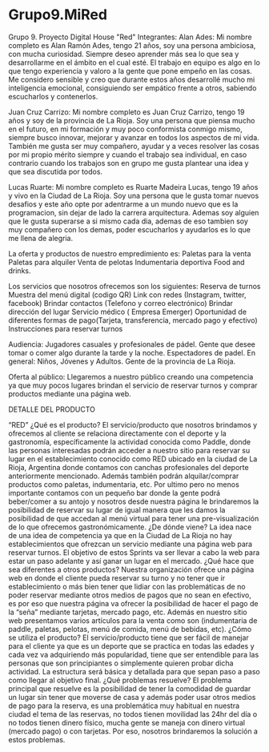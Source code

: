 # Grupo9.MiRed
Grupo 9. Proyecto Digital House "Red"
Integrantes: 
Alan Ades: Mi nombre completo es Alan Ramón Ades, tengo 21 años, soy una persona ambiciosa, con mucha curiosidad. Siempre deseo aprender más sea lo que sea y desarrollarme en el ámbito en el cual esté. El trabajo en equipo es algo en lo que tengo experiencia y valoro a la gente que pone empeño en las cosas. Me considero sensible y creo que durante estos años desarrollé mucho mi inteligencia emocional, consiguiendo ser empático frente a otros, sabiendo escucharlos y contenerlos.

Juan Cruz Carrizo: Mi nombre completo es Juan Cruz Carrizo, tengo 19 años y soy de la provincia de La Rioja. Soy una persona que piensa mucho en el futuro, en mi formación y muy poco conformista conmigo mismo, siempre busco innovar, mejorar y avanzar en todos los aspectos de mi vida. También me gusta ser muy compañero, ayudar y a veces resolver las cosas por mi propio mérito siempre y cuando el trabajo sea individual, en caso contrario cuando los trabajos son en grupo me gusta plantear una idea y que sea discutida por todos.

Lucas Ruarte: Mi nombre completo es Ruarte Madeira Lucas, tengo 19 años y vivo en la Ciudad de La Rioja. Soy una persona que le gusta tomar nuevos desafios y este año opte por adentrarme a un mundo nuevo que es la programacion, sin dejar de lado la carrera arquitectura. Ademas soy alguien que le gusta superarse a si mismo cada dia, ademas de eso tambien soy muy compañero con los demas, poder escucharlos y ayudarlos es lo que me llena de alegria.  

La oferta y productos de nuestro empredimiento es:
Paletas para la venta
Paletas para alquiler
Venta de pelotas
Indumentaria deportiva
Food and drinks.

Los servicios que nosotros ofrecemos son los siguientes: 
Reserva de turnos
Muestra del menú digital (codigo QR)
Link con redes (Instagram, twitter, facebook)
Brindar contactos (Telefono y correo electrónico)
Brindar dirección del lugar
Servicio médico ( Empresa Emerger)
Oportunidad de diferentes formas de pago(Tarjeta, transferencia, mercado pago y efectivo)
Instrucciones para reservar turnos

Audiencia:
Jugadores casuales y profesionales de pádel.
Gente que desee tomar o comer algo durante la tarde y la noche.
Espectadores de padel. 
En general: Niños, Jóvenes y Adultos. 
Gente de la provincia de La Rioja.

Oferta al público: 
Llegaremos a nuestro público creando una competencia ya que muy pocos lugares brindan el servicio de reservar turnos y comprar productos mediante una página web.

DETALLE DEL PRODUCTO

“RED” 
¿Qué es el producto?
 El servicio/producto que nosotros brindamos y ofrecemos al cliente se relaciona directamente con el deporte y la gastronomía, específicamente la actividad conocida como Paddle, donde las personas interesadas podrán acceder a nuestro sitio para reservar su lugar en el establecimiento conocido como RED ubicado en la ciudad de La Rioja, Argentina donde contamos con canchas profesionales del deporte anteriormente mencionado. Además también podrán alquilar/comprar productos como paletas, indumentaria, etc. Por ultimo pero no menos importante contamos con un pequeño bar donde la gente podrá beber/comer a su antojo y nosotros desde nuestra página le brindaremos la posibilidad de reservar su lugar de igual manera que les damos la posibilidad de que accedan al menú virtual para tener una pre-visualización de lo que ofrecemos gastronómicamente.
¿De dónde viene? 
La idea nace de una idea de competencia ya que en la Ciudad de La Rioja no hay establecimientos que ofrezcan un servicio mediante una página web para reservar turnos. El objetivo de estos Sprints va ser llevar a cabo la web para estar un paso adelante y así ganar un lugar en el mercado. 
¿Qué hace que sea diferentes a otros productos? 
Nuestra organización ofrece una página web en donde el cliente pueda reservar su turno y no tener que ir establecimiento o más bien tener que lidiar con las problemáticas de no poder reservar mediante otros medios de pagos que no sean en efectivo, es por eso que nuestra página va ofrecer la posibilidad de hacer el pago de la “seña” mediante tarjetas, mercado pago, etc. Además en nuestro sitio web presentamos varios artículos para la venta como son (indumentaria de paddle, paletas, pelotas, menú de comida, menú de bebidas, etc). 
¿Cómo se utiliza el producto? 
El servicio/producto tiene que ser fácil de manejar para el cliente ya que es un deporte que se practica en todas las edades y cada vez va adquiriendo más popularidad, tiene que ser entendible para las personas que son principiantes o simplemente quieren probar dicha actividad. La estructura será básica y detallada para que sepan paso a paso como llegar al objetivo final.
¿Qué problemas resuelve? 
El problema principal que resuelve es la posibilidad de tener la comodidad de guardar un lugar sin tener que moverse de casa y además poder usar otros medios de pago para la reserva, es una problemática muy habitual en nuestra ciudad el tema de las reservas, no todos tienen movilidad las 24hr del día o no todos tienen dinero físico, mucha gente se maneja con dinero virtual (mercado pago) o con tarjetas. Por eso, nosotros brindaremos la solución a estos problemas.


